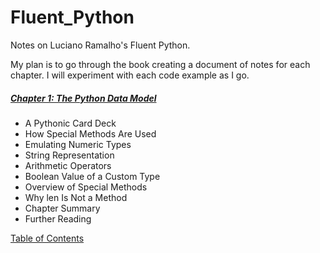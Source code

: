 # Fluent_Python
Notes on Luciano Ramalho's Fluent Python.

My plan is to go through the book creating a document of notes for each chapter.   I will experiment with each code example as I go.


##### [Chapter 1:  The Python Data Model](https://github.com/aambrioso1/Fluent_Python/blob/master/Notes%20for%20Chapter%201.md)
* A Pythonic Card Deck
* How Special Methods Are Used
* Emulating Numeric Types
* String Representation
* Arithmetic Operators
* Boolean Value of a Custom Type
* Overview of Special Methods
* Why len Is Not a Method
* Chapter Summary
* Further Reading

[Table of Contents](https://www.oreilly.com/library/view/fluent-python/9781491946237/)

